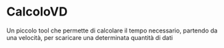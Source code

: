 # CalcoloVD
Un piccolo tool che permette di calcolare il tempo necessario, partendo da una velocità, per scaricare una determinata quantità di dati
